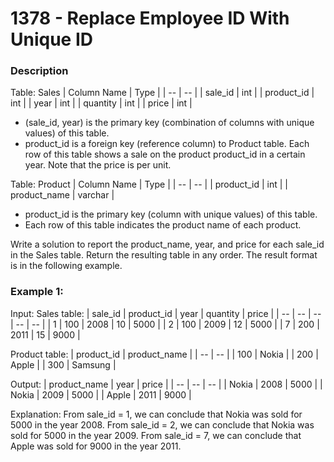 # 1378 - Replace Employee ID With Unique ID

### Description

Table: Sales
| Column Name | Type  |
| -- | -- |
| sale_id | int |
| product_id | int |
| year | int |
| quantity | int |
| price | int |

- (sale_id, year) is the primary key (combination of columns with unique values) of this table.
- product_id is a foreign key (reference column) to Product table.
Each row of this table shows a sale on the product product_id in a certain year.
Note that the price is per unit.

Table: Product
| Column Name | Type |
| -- | -- |
| product_id | int |
| product_name | varchar |

- product_id is the primary key (column with unique values) of this table.
- Each row of this table indicates the product name of each product.

Write a solution to report the product_name, year, and price for each sale_id in the Sales table.
Return the resulting table in any order.
The result format is in the following example.

### Example 1:

Input: 
Sales table:
| sale_id | product_id | year | quantity | price |
| -- | -- | -- | -- | -- |
| 1 | 100 | 2008 | 10 | 5000 |
| 2 | 100 | 2009 | 12 | 5000 |
| 7 | 200 | 2011 | 15 | 9000 |

Product table:
| product_id | product_name |
| -- | -- |
| 100 | Nokia |
| 200 | Apple |
| 300 | Samsung |

Output: 
| product_name | year | price |
| -- | -- | -- |
| Nokia | 2008 | 5000 |
| Nokia | 2009 | 5000 |
| Apple | 2011 | 9000 |

Explanation: 
From sale_id = 1, we can conclude that Nokia was sold for 5000 in the year 2008.
From sale_id = 2, we can conclude that Nokia was sold for 5000 in the year 2009.
From sale_id = 7, we can conclude that Apple was sold for 9000 in the year 2011.